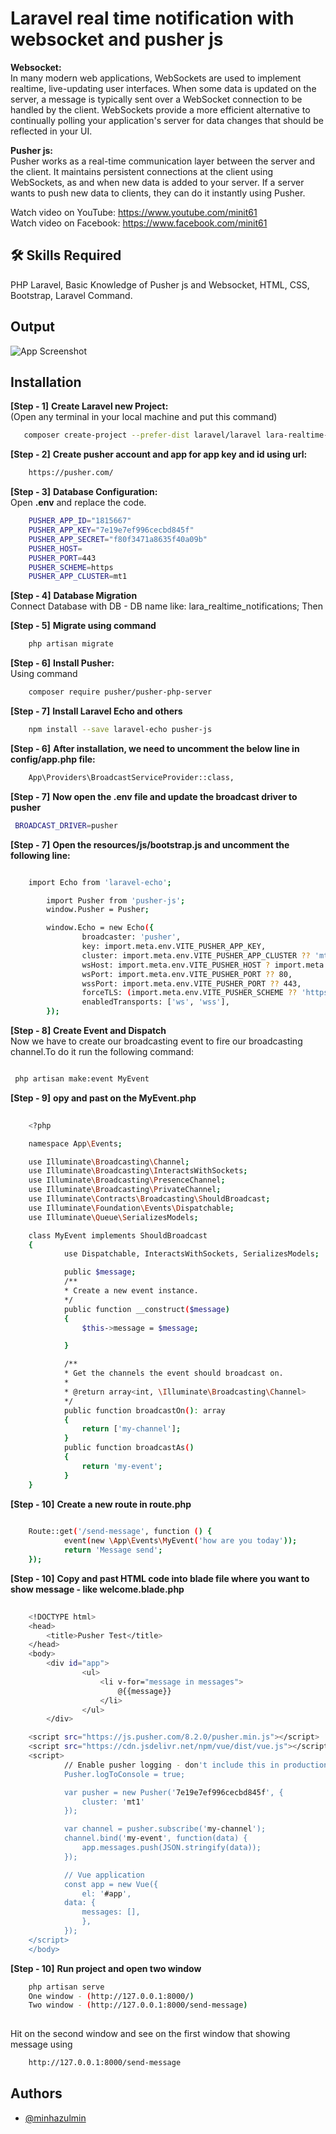 # Laravel real time notification with websocket and pusher js
**Websocket:** </br>
In many modern web applications, WebSockets are used to implement realtime, live-updating user interfaces. When some data is updated on the server, a message is typically sent over a WebSocket connection to be handled by the client. WebSockets provide a more efficient alternative to continually polling your application's server for data changes that should be reflected in your UI.

**Pusher js:** </br>
Pusher works as a real-time communication layer between the server and the client. It maintains persistent connections at the client using WebSockets, as and when new data is added to your server. If a server wants to push new data to clients, they can do it instantly using Pusher.

Watch video on YouTube: https://www.youtube.com/minit61 </br>
Watch video on Facebook: https://www.facebook.com/minit61

## 🛠 Skills Required
PHP Laravel, Basic Knowledge of Pusher js and Websocket, HTML, CSS, Bootstrap, Laravel Command.



## Output
![App Screenshot]()


## Installation

**[Step - 1]** **Create Laravel new Project:**<br/>
(Open any terminal in your local machine and put this command)
 ```bash
    composer create-project --prefer-dist laravel/laravel lara-realtime-notification
```
**[Step - 2]** **Create pusher account and app for app key and id using url:**
```bash
    https://pusher.com/
```

**[Step - 3]** **Database Configuration:** </br> Open **.env** and replace the code.
```bash
    PUSHER_APP_ID="1815667"
    PUSHER_APP_KEY="7e19e7ef996cecbd845f"
    PUSHER_APP_SECRET="f80f3471a8635f40a09b"
    PUSHER_HOST=
    PUSHER_PORT=443
    PUSHER_SCHEME=https
    PUSHER_APP_CLUSTER=mt1
```
**[Step - 4]** **Database Migration**</br>
Connect Database with DB - DB name like: lara_realtime_notifications; Then 

**[Step - 5]** **Migrate using command**</br>
```bash
    php artisan migrate
```

**[Step - 6]** **Install Pusher:**</br> Using command
```bash
    composer require pusher/pusher-php-server
```

**[Step - 7]** **Install Laravel Echo and others** 
```bash
    npm install --save laravel-echo pusher-js
```

**[Step - 6]** **After installation, we need to uncomment the below line in config/app.php file:** 
```bash
    App\Providers\BroadcastServiceProvider::class,
```

**[Step - 7]** **Now open the .env file and update the broadcast driver to pusher** 
```bash
 BROADCAST_DRIVER=pusher
```
**[Step - 7]** **Open the resources/js/bootstrap.js and uncomment the following line:** 
```bash

    import Echo from 'laravel-echo';

        import Pusher from 'pusher-js';
        window.Pusher = Pusher;

        window.Echo = new Echo({
                broadcaster: 'pusher',
                key: import.meta.env.VITE_PUSHER_APP_KEY,
                cluster: import.meta.env.VITE_PUSHER_APP_CLUSTER ?? 'mt1',
                wsHost: import.meta.env.VITE_PUSHER_HOST ? import.meta.env.     VITE_PUSHER_HOST : `ws-${import.meta.env.VITE_PUSHER_APP_CLUSTER}.pusher.com`,
                wsPort: import.meta.env.VITE_PUSHER_PORT ?? 80,
                wssPort: import.meta.env.VITE_PUSHER_PORT ?? 443,
                forceTLS: (import.meta.env.VITE_PUSHER_SCHEME ?? 'https') === 'https',
                enabledTransports: ['ws', 'wss'],
        });


```
**[Step - 8]** **Create Event and Dispatch**
</br>
Now we have to create our broadcasting event to fire our broadcasting channel.To do it run the following command:
```bash

 php artisan make:event MyEvent

```
**[Step - 9]** **opy and past on the MyEvent.php** 
```bash
     
    <?php

	namespace App\Events;

	use Illuminate\Broadcasting\Channel;
	use Illuminate\Broadcasting\InteractsWithSockets;
	use Illuminate\Broadcasting\PresenceChannel;
	use Illuminate\Broadcasting\PrivateChannel;
	use Illuminate\Contracts\Broadcasting\ShouldBroadcast;
	use Illuminate\Foundation\Events\Dispatchable;
	use Illuminate\Queue\SerializesModels;

	class MyEvent implements ShouldBroadcast
	{
    		use Dispatchable, InteractsWithSockets, SerializesModels;

    		public $message;
    		/**
     		* Create a new event instance.
     		*/
    		public function __construct($message)
    		{
        		$this->message = $message;

    		}

    		/**
     		* Get the channels the event should broadcast on.
     		*
     		* @return array<int, \Illuminate\Broadcasting\Channel>
     		*/
    		public function broadcastOn(): array
    		{
        		return ['my-channel'];
    		}
    		public function broadcastAs()
    		{
        		return 'my-event';
    		}
	}


```
**[Step - 10]** **Create a new route in route.php** 
```bash
 	 
    Route::get('/send-message', function () {
    		event(new \App\Events\MyEvent('how are you today'));
    		return 'Message send';
	});

```

**[Step - 10]** **Copy and past HTML code into blade file where you want to show message - like welcome.blade.php** 
```bash
 	 
    <!DOCTYPE html>
	<head>
  		<title>Pusher Test</title>
	</head>
	<body>
  		<div id="app">
    			<ul>
      				<li v-for="message in messages">
        				@{{message}}
      				</li>
    			</ul>
  		</div>

  	<script src="https://js.pusher.com/8.2.0/pusher.min.js"></script>
  	<script src="https://cdn.jsdelivr.net/npm/vue/dist/vue.js"></script>
  	<script>
    		// Enable pusher logging - don't include this in production
    		Pusher.logToConsole = true;

    		var pusher = new Pusher('7e19e7ef996cecbd845f', {
      			cluster: 'mt1'
    		});

    		var channel = pusher.subscribe('my-channel');
    		channel.bind('my-event', function(data) {
      			app.messages.push(JSON.stringify(data));
    		});

    		// Vue application
    		const app = new Vue({
      			el: '#app',
      		data: {
        		messages: [],
      			},
    		});
  	</script>
	</body>

```

**[Step - 10]** **Run project and open two window** 
```bash
 	php artisan serve
    One window - (http://127.0.0.1:8000/)
	Two window - (http://127.0.0.1:8000/send-message)
	

```

Hit on the second window and see on the first window that showing message using
```bash
	http://127.0.0.1:8000/send-message
```
## Authors

- [@minhazulmin](https://www.github.com/minhazulmin)


